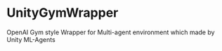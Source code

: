 # UnityGymWrapper
OpenAI Gym style Wrapper for Multi-agent environment which made by Unity ML-Agents
